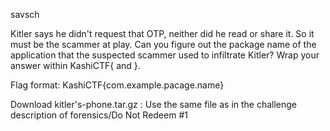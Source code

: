 savsch

Kitler says he didn't request that OTP, neither did he read or share it. So it must be the scammer at play. Can you figure out the package name of the application that the suspected scammer used to infiltrate Kitler? Wrap your answer within KashiCTF{ and }.

Flag format: KashiCTF{com.example.pacage.name}

Download kitler's-phone.tar.gz : Use the same file as in the challenge description of forensics/Do Not Redeem #1
